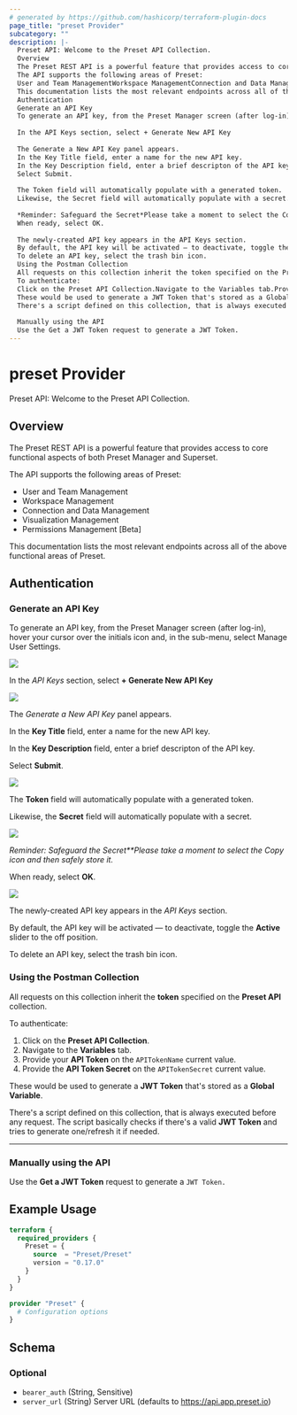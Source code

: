```yaml
---
# generated by https://github.com/hashicorp/terraform-plugin-docs
page_title: "preset Provider"
subcategory: ""
description: |-
  Preset API: Welcome to the Preset API Collection.
  Overview
  The Preset REST API is a powerful feature that provides access to core functional aspects of both Preset Manager and Superset.
  The API supports the following areas of Preset:
  User and Team ManagementWorkspace ManagementConnection and Data ManagementVisualization ManagementPermissions Management [Beta]
  This documentation lists the most relevant endpoints across all of the above functional areas of Preset.
  Authentication
  Generate an API Key
  To generate an API key, from the Preset Manager screen (after log-in), hover your cursor over the initials icon and, in the sub-menu, select Manage User Settings.
  
  In the API Keys section, select + Generate New API Key
  
  The Generate a New API Key panel appears.
  In the Key Title field, enter a name for the new API key.
  In the Key Description field, enter a brief descripton of the API key.
  Select Submit.
  
  The Token field will automatically populate with a generated token.
  Likewise, the Secret field will automatically populate with a secret.
  
  *Reminder: Safeguard the Secret*Please take a moment to select the Copy icon and then safely store it.
  When ready, select OK.
  
  The newly-created API key appears in the API Keys section.
  By default, the API key will be activated — to deactivate, toggle the Active slider to the off position.
  To delete an API key, select the trash bin icon.
  Using the Postman Collection
  All requests on this collection inherit the token specified on the Preset API collection.
  To authenticate:
  Click on the Preset API Collection.Navigate to the Variables tab.Provide your API Token on the APITokenName current value.Provide the API Token Secret on the APITokenSecret current value.
  These would be used to generate a JWT Token that's stored as a Global Variable.
  There's a script defined on this collection, that is always executed before any request. The script basically checks if there's a valid JWT Token and tries to generate one/refresh it if needed.
  
  Manually using the API
  Use the Get a JWT Token request to generate a JWT Token.
---
```


# preset Provider

Preset API: Welcome to the Preset API Collection.

## Overview

The Preset REST API is a powerful feature that provides access to core functional aspects of both Preset Manager and Superset.

The API supports the following areas of Preset:

*   User and Team Management
*   Workspace Management
*   Connection and Data Management
*   Visualization Management
*   Permissions Management \[Beta\]
    

This documentation lists the most relevant endpoints across all of the above functional areas of Preset.

## Authentication

### Generate an API Key

To generate an API key, from the Preset Manager screen (after log-in), hover your cursor over the initials icon and, in the sub-menu, select Manage User Settings.

![](https://i.ibb.co/D1xHc92/api1.png)

In the *API Keys* section, select **\+ Generate New API Key**

![](https://i.ibb.co/LRWp7HC/api2.png)

The *Generate a New API Key* panel appears.

In the **Key Title** field, enter a name for the new API key.

In the **Key Description** field, enter a brief descripton of the API key.

Select **Submit**.

![](https://i.ibb.co/cC0H4mY/api3.png)

The **Token** field will automatically populate with a generated token.

Likewise, the **Secret** field will automatically populate with a secret.

![](https://i.ibb.co/8smp5pZ/api5.png)

*Reminder: Safeguard the Secret**Please take a moment to select the Copy icon and then safely store it.*

When ready, select **OK**.

![](https://i.ibb.co/LdNDGNp/api6.png)

The newly-created API key appears in the *API Keys* section.

By default, the API key will be activated — to deactivate, toggle the **Active** slider to the off position.

To delete an API key, select the trash bin icon.

### Using the Postman Collection

All requests on this collection inherit the **token** specified on the **Preset API** collection.

To authenticate:

1.  Click on the **Preset API Collection**.
2.  Navigate to the **Variables** tab.
3.  Provide your **API Token** on the `APITokenName` current value.
4.  Provide the **API Token Secret** on the `APITokenSecret` current value.
    

These would be used to generate a **JWT Token** that's stored as a **Global Variable**.

There's a script defined on this collection, that is always executed before any request. The script basically checks if there's a valid **JWT Token** and tries to generate one/refresh it if needed.

* * *

### Manually using the API

Use the **Get a JWT Token** request to generate a `JWT Token.`

## Example Usage

```terraform
terraform {
  required_providers {
    Preset = {
      source  = "Preset/Preset"
      version = "0.17.0"
    }
  }
}

provider "Preset" {
  # Configuration options
}
```

<!-- schema generated by tfplugindocs -->
## Schema

### Optional

- `bearer_auth` (String, Sensitive)
- `server_url` (String) Server URL (defaults to https://api.app.preset.io)
